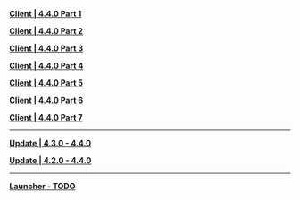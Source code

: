 **[Client | 4.4.0  Part 1](https://autopatchhk.yuanshen.com/client_app/download/pc_zip/20240119183743_YjHC1oBl0Hsgxkub/GenshinImpact_4.4.0.zip.001)**

**[Client | 4.4.0  Part 2](https://autopatchhk.yuanshen.com/client_app/download/pc_zip/20240119183743_YjHC1oBl0Hsgxkub/GenshinImpact_4.4.0.zip.002)**

**[Client | 4.4.0  Part 3](https://autopatchhk.yuanshen.com/client_app/download/pc_zip/20240119183743_YjHC1oBl0Hsgxkub/GenshinImpact_4.4.0.zip.003)**

**[Client | 4.4.0  Part 4](https://autopatchhk.yuanshen.com/client_app/download/pc_zip/20240119183743_YjHC1oBl0Hsgxkub/GenshinImpact_4.4.0.zip.004)**

**[Client | 4.4.0  Part 5](https://autopatchhk.yuanshen.com/client_app/download/pc_zip/20240119183743_YjHC1oBl0Hsgxkub/GenshinImpact_4.4.0.zip.005)**

**[Client | 4.4.0  Part 6](https://autopatchhk.yuanshen.com/client_app/download/pc_zip/20240119183743_YjHC1oBl0Hsgxkub/GenshinImpact_4.4.0.zip.006)**

**[Client | 4.4.0  Part 7](https://autopatchhk.yuanshen.com/client_app/download/pc_zip/20240119183743_YjHC1oBl0Hsgxkub/GenshinImpact_4.4.0.zip.007)**

---

**[Update | 4.3.0 - 4.4.0](https://autopatchhk.yuanshen.com/client_app/update/hk4e_global/10/game_4.3.0_4.4.0_hdiff_7lGqkpy9saiZYfXS.zip)**

**[Update | 4.2.0 - 4.4.0](https://autopatchhk.yuanshen.com/client_app/update/hk4e_global/10/game_4.2.0_4.4.0_hdiff_1aB6HkjiezJR30fI.zip)**

---

**[Launcher - TODO]()**
